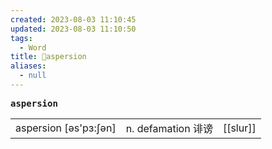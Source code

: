 ```yaml
---
created: 2023-08-03 11:10:45
updated: 2023-08-03 11:10:50
tags:
  - Word
title: 📖aspersion
aliases:
  - null
---
```


<pre><strong>aspersion</strong></pre>
|   |   |   |
|---|---|---|
|aspersion [əs'pɜ:ʃən]|n. defamation 诽谤|[[slur]]|